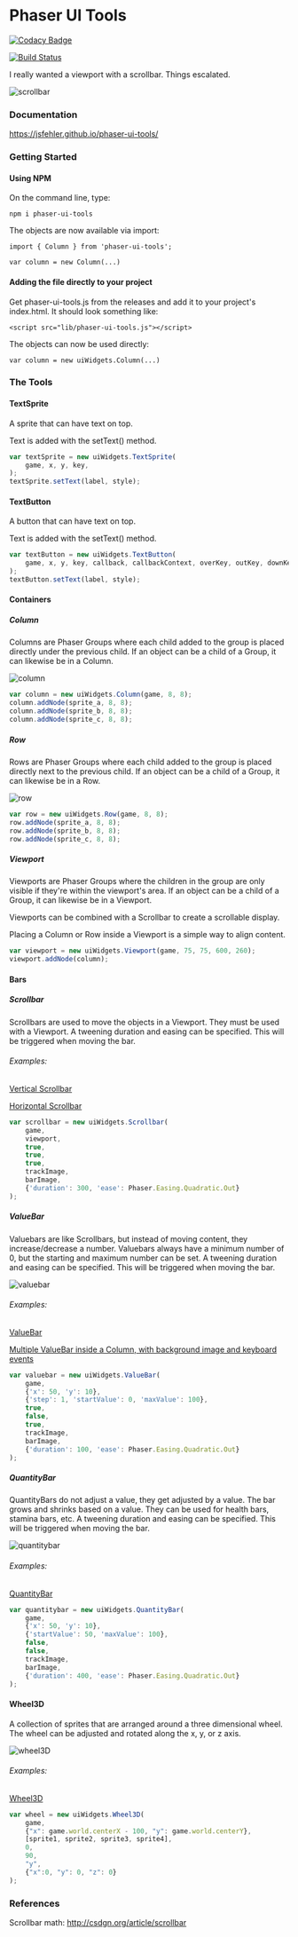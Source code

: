 # Phaser UI Tools

[![Codacy Badge](https://api.codacy.com/project/badge/Grade/aa833f08d69c471c9614f1ffac4f31e2)](https://app.codacy.com/app/joshua-fehler_2/phaser-ui-tools?utm_source=github.com&utm_medium=referral&utm_content=jsfehler/phaser-ui-tools&utm_campaign=badger)

[![Build Status](https://travis-ci.org/jsfehler/phaser-ui-tools.svg?branch=master)](https://travis-ci.org/jsfehler/phaser-ui-tools)

I really wanted a viewport with a scrollbar. Things escalated.

![scrollbar](https://raw.githubusercontent.com/jsfehler/phaser-ui-tools/master/assets/diagram.png)

### Documentation
https://jsfehler.github.io/phaser-ui-tools/


### Getting Started

#### Using NPM
On the command line, type:
```
npm i phaser-ui-tools
```

The objects are now available via import:
```
import { Column } from 'phaser-ui-tools';

var column = new Column(...)

```

####  Adding the file directly to your project
Get phaser-ui-tools.js from the releases and add it to your project's index.html.
It should look something like:
```
<script src="lib/phaser-ui-tools.js"></script>
```

The objects can now be used directly:

```
var column = new uiWidgets.Column(...)
```


### The Tools

#### TextSprite
A sprite that can have text on top.

Text is added with the setText() method.

```javascript
var textSprite = new uiWidgets.TextSprite(
    game, x, y, key,
);
textSprite.setText(label, style);
```

#### TextButton
A button that can have text on top.

Text is added with the setText() method.

```javascript
var textButton = new uiWidgets.TextButton(
    game, x, y, key, callback, callbackContext, overKey, outKey, downKey, upKey,
);
textButton.setText(label, style);
```

#### Containers

##### Column

Columns are Phaser Groups where each child added to the group is placed directly under the previous child. If an object can be a child of a Group, it can likewise be in a Column.

![column](https://raw.githubusercontent.com/jsfehler/phaser-ui-tools/master/assets/diagram_column.png)
```javascript
var column = new uiWidgets.Column(game, 8, 8);
column.addNode(sprite_a, 8, 8);
column.addNode(sprite_b, 8, 8);
column.addNode(sprite_c, 8, 8);
```

##### Row

Rows are Phaser Groups where each child added to the group is placed directly next to the previous child. If an object can be a child of a Group, it can likewise be in a Row.

![row](https://raw.githubusercontent.com/jsfehler/phaser-ui-tools/master/assets/diagram_row.png)
```javascript
var row = new uiWidgets.Row(game, 8, 8);
row.addNode(sprite_a, 8, 8);
row.addNode(sprite_b, 8, 8);
row.addNode(sprite_c, 8, 8);
```

##### Viewport
Viewports are Phaser Groups where the children in the group are only visible if they're within the viewport's area.
If an object can be a child of a Group, it can likewise be in a Viewport.

Viewports can be combined with a Scrollbar to create a scrollable display.

Placing a Column or Row inside a Viewport is a simple way to align content.

```javascript
var viewport = new uiWidgets.Viewport(game, 75, 75, 600, 260);
viewport.addNode(column);
```

#### Bars

##### Scrollbar
Scrollbars are used to move the objects in a Viewport. They must be used with a Viewport.
A tweening duration and easing can be specified. This will be triggered when moving the bar.

###### Examples:

[Vertical Scrollbar](https://jsfehler.github.io/phaser-ui-tools/examples/html/phaserce/vscrollbar.html)

[Horizontal Scrollbar](https://jsfehler.github.io/phaser-ui-tools/examples/html/phaserce/hscrollbar.html)

```javascript
var scrollbar = new uiWidgets.Scrollbar(
    game,
    viewport,
    true,
    true,
    true,
    trackImage,
    barImage,
    {'duration': 300, 'ease': Phaser.Easing.Quadratic.Out}
);
```

##### ValueBar
Valuebars are like Scrollbars, but instead of moving content, they increase/decrease a number.
Valuebars always have a minimum number of 0, but the starting and maximum number can be set.
A tweening duration and easing can be specified. This will be triggered when moving the bar.

![valuebar](https://raw.githubusercontent.com/jsfehler/phaser-ui-tools/master/assets/diagram_valuebar.png)

###### Examples:

[ValueBar](https://jsfehler.github.io/phaser-ui-tools/examples/html/phaserce/valuebar.html)

[Multiple ValueBar inside a Column, with background image and keyboard events](https://jsfehler.github.io/phaser-ui-tools/examples/html/phaserce/valuebar_column.html)

```javascript
var valuebar = new uiWidgets.ValueBar(
    game,
    {'x': 50, 'y': 10},
    {'step': 1, 'startValue': 0, 'maxValue': 100},
    true,
    false,
    true,
    trackImage,
    barImage,
    {'duration': 100, 'ease': Phaser.Easing.Quadratic.Out}
);
```

##### QuantityBar
QuantityBars do not adjust a value, they get adjusted by a value. The bar grows and shrinks based on a value.
They can be used for health bars, stamina bars, etc.
A tweening duration and easing can be specified. This will be triggered when moving the bar.

![quantitybar](https://raw.githubusercontent.com/jsfehler/phaser-ui-tools/master/assets/diagram_quantitybar.png)

###### Examples:

[QuantityBar](https://jsfehler.github.io/phaser-ui-tools/examples/html/phaserce/quantitybar.html)

```javascript
var quantitybar = new uiWidgets.QuantityBar(
    game,
    {'x': 50, 'y': 10},
    {'startValue': 50, 'maxValue': 100},
    false,
    false,
    trackImage,
    barImage,
    {'duration': 400, 'ease': Phaser.Easing.Quadratic.Out}
);
```

#### Wheel3D
A collection of sprites that are arranged around a three dimensional wheel.
The wheel can be adjusted and rotated along the x, y, or z axis.

![wheel3D](https://raw.githubusercontent.com/jsfehler/phaser-ui-tools/master/assets/diagram_wheel3D.png)


###### Examples:

[Wheel3D](https://jsfehler.github.io/phaser-ui-tools/examples/html/phaserce/wheel3D.html)

```javascript
var wheel = new uiWidgets.Wheel3D(
    game,
    {"x": game.world.centerX - 100, "y": game.world.centerY},
    [sprite1, sprite2, sprite3, sprite4],
    0,
    90,
    "y",
    {"x":0, "y": 0, "z": 0}
);
```

### References
Scrollbar math:
http://csdgn.org/article/scrollbar
